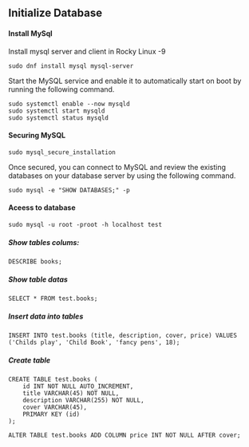 ## Initialize Database

#### Install MySql

Install mysql server and client in Rocky Linux -9 

```
sudo dnf install mysql mysql-server
```

Start the MySQL service and enable it to automatically start on boot by running the following command.

```
sudo systemctl enable --now mysqld
sudo systemctl start mysqld
sudo systemctl status mysqld
```
#### Securing MySQL

```
sudo mysql_secure_installation
```

Once secured, you can connect to MySQL and review the existing databases on your database server by using the following command.

```
sudo mysql -e "SHOW DATABASES;" -p
```

#### Aceess to database

```
sudo mysql -u root -proot -h localhost test
```

##### Show tables colums:
```
DESCRIBE books;
```
##### Show table datas
```
SELECT * FROM test.books;
```
##### Insert data into tables
```
INSERT INTO test.books (title, description, cover, price) VALUES ('Childs play', 'Child Book', 'fancy pens', 18);
```
##### Create table
```
CREATE TABLE test.books (
    id INT NOT NULL AUTO_INCREMENT,
    title VARCHAR(45) NOT NULL,
    description VARCHAR(255) NOT NULL,
    cover VARCHAR(45),
    PRIMARY KEY (id)
);
```
```
ALTER TABLE test.books ADD COLUMN price INT NOT NULL AFTER cover;
```
